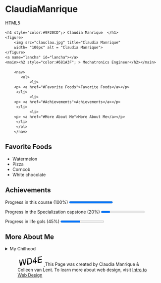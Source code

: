 # ClaudiaManrique
HTML5
<!DOCTYPE html>
<html lang="en">
<head>
<style type="text/css"></style>
	<link rel="icon" type="icon/png" href="web.png"/>
	<meta charset="utf-8">
	<title> Claudia Manrique</title>
</head>
<body>

	<h1 style="color:#9F20CD";> Claudia Manrique  </h1>
	<figure>
    	<img src="clauclau.jpg" title="Claudia Manrique"
    	width= "100px" alt = "Claudia Manrique">
    </figure>
    <a name="lancha" id="lancha"></a>
	<main><h2 style="color:#681A3F"; > Mechatronics Engineer</h2></main>
	
		<nav> 
           <ol>
               <li>
		<p> <a href="#Favorite Foods">Favorite Foods</a></p>
		 </li>
               <li>
		<p> <a href="#Achievements">Achievements</a></p>
		 </li>
               <li>
		<p> <a href="#More About Me">More About Me</a></p>
		 </li>
		 </ol>
        </nav>
             
<h2 id="Favorite Foods"> Favorite Foods</h2>
 <ul>
     <li>Watermelon</li>
     <li>Pizza</li>
     <li>Corncob</li>
     <li>White chocolate</li>
  </ul>

<h2 id="Achievements"> Achievements</h2>
<p> Progress in this course (100%) <progress max="100" value="100"> </p> 
<p> Progress in the Specialization capstone (20%) <progress max="100" value="20"> </p> 
<p> Progress in life gols (45%) <progress max="100" value="45"> </p> 

<h2 id="More About Me"> More About Me </h2>
<details>
  <summary>My Chilhood</summary>
  <p>I was born in Bogota, Colombia, I grew up in a nearby town called Fusagasugá, where I currently reside. I am a Mechatronic Engineer and I really like the topic of Front-End Architecture and Robotics in which I plan to specialize in the future.</p>
</details>
    </body>
<footer>
	<figure>
<a href="https://www.intro-webdesign.com/index.html"><img src="WD4E.png" title="WD4E" width= "20%" alt = "WD4E"> </a>This Page was created by Claudia Manrique & Colleen van Lent. To learn more about web design, visit <a href="https://www.intro-webdesign.com/index.html"> Intro to Web Design
    </figure>
</footer>
</html>
